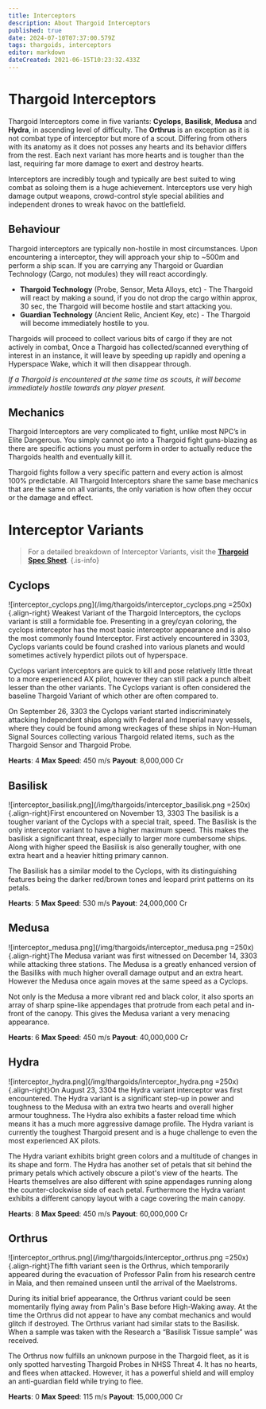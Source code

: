 ```yaml
---
title: Interceptors
description: About Thargoid Interceptors
published: true
date: 2024-07-10T07:37:00.579Z
tags: thargoids, interceptors
editor: markdown
dateCreated: 2021-06-15T10:23:32.433Z
---
```


# Thargoid Interceptors
Thargoid Interceptors come in five variants: **Cyclops**, **Basilisk**, **Medusa** and **Hydra**, in ascending level of difficulty. The **Orthrus** is an exception as it is not combat type of interceptor but more of a scout. Differing from others with its anatomy as it does not posses any hearts and  its behavior differs from the rest. Each next variant has more hearts and is tougher than the last, requiring far more damage to exert and destroy hearts.

Interceptors are incredibly tough and typically are best suited to wing combat as soloing them is a huge achievement. Interceptors use very high damage output weapons, crowd-control style special abilities and independent drones to wreak havoc on the battlefield.

## Behaviour
Thargoid interceptors are typically non-hostile in most circumstances. Upon encountering a interceptor, they will approach your ship to ~500m and perform a ship scan. If you are carrying any Thargoid or Guardian Technology (Cargo, not modules) they will react accordingly.

- **Thargoid Technology** (Probe, Sensor, Meta Alloys, etc) - The Thargoid will react by making a sound, if you do not drop the cargo within approx, 30 sec, the Thargoid will become hostile and start attacking you.
- **Guardian Technology** (Ancient Relic, Ancient Key, etc) - The Thargoid will become immediately hostile to you.

Thargoids will proceed to collect various bits of cargo if they are not actively in combat, Once a Thargoid has collected/scanned everything of interest in an instance, it will leave by speeding up rapidly and opening a Hyperspace Wake, which it will then disappear through.

*If a Thargoid is encountered at the same time as scouts, it will become immediately hostile towards any player present.*

## Mechanics
Thargoid Interceptors are very complicated to fight, unlike most NPC’s in Elite Dangerous. You simply cannot go into a Thargoid fight guns-blazing as there are specific actions you must perform in order to actually reduce the Thargoids health and eventually kill it.

Thargoid fights follow a very specific pattern and every action is almost 100% predictable. All Thargoid Interceptors share the same base mechanics that are the same on all variants, the only variation is how often they occur or the damage and effect.

# Interceptor Variants
> For a detailed breakdown of Interceptor Variants, visit the [**Thargoid Spec Sheet**](/en/thargoid-specs).
{.is-info}

## **Cyclops**
![interceptor_cyclops.png](/img/thargoids/interceptor_cyclops.png =250x){.align-right} Weakest Variant of the Thargoid Interceptors, the cyclops variant is still a formidable foe. Presenting in a grey/cyan coloring, the cyclops interceptor has the most basic interceptor appearance and is also the most commonly found Interceptor. First actively encountered in 3303, Cyclops variants could be found crashed into various planets and would sometimes actively hyperdict pilots out of hyperspace.

Cyclops variant interceptors are quick to kill and pose relatively little threat to a more experienced AX pilot, however they can still pack a punch albeit lesser than the other variants. The Cyclops variant is often considered the baseline Thargoid Variant of which other are often compared to.

On September 26, 3303 the Cyclops variant started indiscriminately attacking Independent ships along with Federal and Imperial navy vessels, where they could be found among wreckages of these ships in Non-Human Signal Sources collecting various Thargoid related items, such as the Thargoid Sensor and Thargoid Probe.

**Hearts**: 4
**Max Speed**: 450 m/s
**Payout**: 8,000,000 Cr

## **Basilisk**
![interceptor_basilisk.png](/img/thargoids/interceptor_basilisk.png =250x){.align-right}First encountered on November 13, 3303 The basilisk is a tougher variant of the Cyclops with a special trait, speed. The Basilisk is the only interceptor variant to have a higher maximum speed. This makes the basilisk a significant threat, especially to larger more cumbersome ships. Along with higher speed the Basilisk is also generally tougher, with one extra heart and a heavier hitting primary cannon.

The Basilisk has a similar model to the Cyclops, with its distinguishing features being the darker red/brown tones and leopard print patterns on its petals.

**Hearts**: 5
**Max Speed**: 530 m/s
**Payout**: 24,000,000 Cr

## **Medusa**
![interceptor_medusa.png](/img/thargoids/interceptor_medusa.png =250x){.align-right}The Medusa variant was first witnessed on December 14, 3303 while attacking three stations. The Medusa is a greatly enhanced version of the Basiliks with much higher overall damage output and an extra heart. However the Medusa once again moves at the same speed as a Cyclops.

Not only is the Medusa a more vibrant red and black color, it also sports an array of sharp spine-like appendages that protrude from each petal and in-front of the canopy. This gives the Medusa variant a very menacing appearance.


**Hearts**: 6
**Max Speed**: 450 m/s
**Payout**: 40,000,000 Cr

## **Hydra**
![interceptor_hydra.png](/img/thargoids/interceptor_hydra.png =250x){.align-right}On August 23, 3304 the Hydra variant interceptor was first encountered. The Hydra variant is a significant step-up in power and toughness to the Medusa with an extra two hearts and overall higher armour toughness. The Hydra also exhibits a faster reload time which means it has a much more aggressive damage profile. The Hydra variant is currently the toughest Thargoid present and is a huge challenge to even the most experienced AX pilots.

The Hydra variant exhibits bright green colors and a multitude of changes in its shape and form. The Hydra has another set of petals that sit behind the primary petals which actively obscure a pilot's view of the hearts. The Hearts themselves are also different with spine appendages running along the counter-clockwise side of each petal. Furthermore the Hydra variant exhibits a different canopy layout with a cage covering the main canopy.

**Hearts**: 8
**Max Speed**: 450 m/s
**Payout**: 60,000,000 Cr

## **Orthrus**

![interceptor_orthrus.png](/img/thargoids/interceptor_orthrus.png =250x){.align-right}The fifth variant seen is the Orthrus, which temporarily appeared during the evacuation of Professor Palin from his research centre in Maia, and then remained unseen until the arrival of the Maelstroms.

During its initial brief appearance, the Orthrus variant could be seen momentarily flying away from Palin's Base before High-Waking away. At the time the Orthrus did not appear to have any combat mechanics and would glitch if destroyed. The Orthrus variant had similar stats to the Basilisk. When a sample was taken with the Research a “Basilisk Tissue sample” was received.

The Orthrus now fulfills an unknown purpose in the Thargoid fleet, as it is only spotted harvesting Thargoid Probes in NHSS Threat 4. It has no hearts, and flees when attacked. However, it has a powerful shield and will employ an anti-guardian field while trying to flee.

**Hearts**: 0
**Max Speed**: 115 m/s
**Payout**: 15,000,000 Cr
